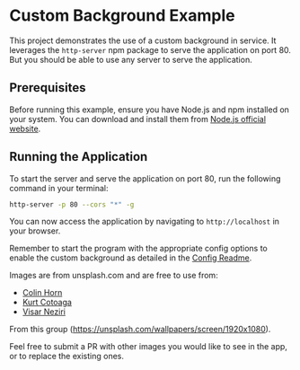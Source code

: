 # Custom Background Example

This project demonstrates the use of a custom background in service. It leverages the `http-server` npm package to serve the application on port 80. But you should be able to use any server to serve the application.

## Prerequisites

Before running this example, ensure you have Node.js and npm installed on your system. You can download and install them from [Node.js official website](https://nodejs.org/).

## Running the Application

To start the server and serve the application on port 80, run the following command in your terminal:

```bash
http-server -p 80 --cors "*" -g
```

You can now access the application by navigating to `http://localhost` in your browser.

Remember to start the program with the appropriate config options to enable the custom background as detailed in the [Config Readme](../../config/README.md).

Images are from unsplash.com and are free to use from:

* [Colin Horn](https://unsplash.com/photos/green-thick-forest-during-daytime-fR9U2S31Exs)
* [Kurt Cotoaga](https://unsplash.com/photos/a-large-sand-dune-with-a-blue-sky-in-the-background-WvzhI-31ku0)
* [Visar Neziri](https://unsplash.com/photos/aerial-photography-of-rock-formation-CAQvwCoHLhw)

From this group (https://unsplash.com/wallpapers/screen/1920x1080).

Feel free to submit a PR with other images you would like to see in the app, or to replace the existing ones.